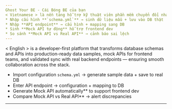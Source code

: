 ```yaml
---
Ghost Your BE - Cái Bóng BE của bạn
< Vietnamese > là nền tảng hỗ trợ kỹ thuật viên phần mềm chuyển đổi nhanh chóng các mô tả schema (database/API) thành dữ liệu mẫu, mock API phục vụ frontend, và đồng bộ hóa kiểm thử với API backend thực tế — tối ưu quy trình phát triển và cộng tác giữa các nhóm.
* Nhập cấu hình **`schema.yml`** → sinh dữ liệu mẫu + lưu vào DB thật
* Nhập **API endpoint** → cấu hình + mapping sang DB
* Sinh **Mock API tự động** hỗ trợ frontend dev
* So sánh **Mock API vs Real API** → cảnh báo sai lệch
---
```

< English > is a developer-first platform that transforms database schemas and APIs into production-ready data samples, mock APIs for frontend teams, and validated sync with real backend endpoints — ensuring smooth collaboration across the stack.
* Import configuration `schema.yml` → generate sample data + save to real DB
* Enter API endpoint → configuration + mapping to DB
* Generate Mock API automatically** to support frontend dev
* Compare Mock API vs Real API** → alert discrepancies
---
